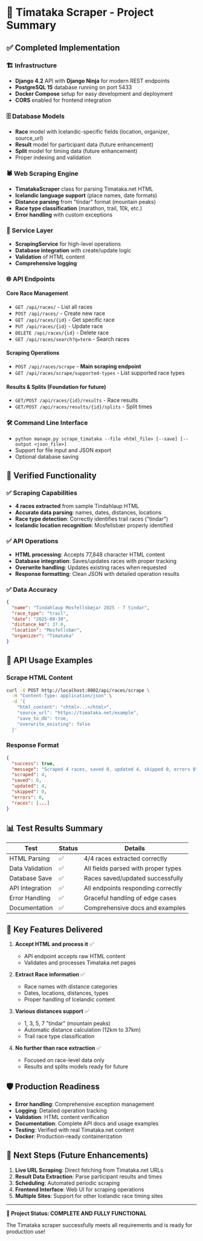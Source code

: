 # 🎯 Timataka Scraper - Project Summary

## ✅ Completed Implementation

### 🏗️ Infrastructure
- **Django 4.2** API with **Django Ninja** for modern REST endpoints
- **PostgreSQL 15** database running on port 5433  
- **Docker Compose** setup for easy development and deployment
- **CORS** enabled for frontend integration

### 🗄️ Database Models
- **Race** model with Icelandic-specific fields (location, organizer, source_url)
- **Result** model for participant data (future enhancement)
- **Split** model for timing data (future enhancement)
- Proper indexing and validation

### 🕷️ Web Scraping Engine
- **TimatakaScraper** class for parsing Timataka.net HTML
- **Icelandic language support** (place names, date formats)
- **Distance parsing** from "tindar" format (mountain peaks)
- **Race type classification** (marathon, trail, 10k, etc.)
- **Error handling** with custom exceptions

### 🔧 Service Layer
- **ScrapingService** for high-level operations
- **Database integration** with create/update logic
- **Validation** of HTML content
- **Comprehensive logging**

### 🌐 API Endpoints

#### Core Race Management
- `GET /api/races/` - List all races
- `POST /api/races/` - Create new race
- `GET /api/races/{id}` - Get specific race
- `PUT /api/races/{id}` - Update race
- `DELETE /api/races/{id}` - Delete race
- `GET /api/races/search?q=term` - Search races

#### Scraping Operations
- `POST /api/races/scrape` - **Main scraping endpoint**
- `GET /api/races/scrape/supported-types` - List supported race types

#### Results & Splits (Foundation for future)
- `GET/POST /api/races/{id}/results` - Race results
- `GET/POST /api/races/results/{id}/splits` - Split times

### 🛠️ Command Line Interface
- `python manage.py scrape_timataka --file <html_file> [--save] [--output <json_file>]`
- Support for file input and JSON export
- Optional database saving

## 🧪 Verified Functionality

### ✅ Scraping Capabilities
- **4 races extracted** from sample Tindahlaup HTML
- **Accurate data parsing**: names, dates, distances, locations
- **Race type detection**: Correctly identifies trail races ("tindar")
- **Icelandic location recognition**: Mosfellsbær properly identified

### ✅ API Operations
- **HTML processing**: Accepts 77,848 character HTML content
- **Database integration**: Saves/updates races with proper tracking
- **Overwrite handling**: Updates existing races when requested
- **Response formatting**: Clean JSON with detailed operation results

### ✅ Data Accuracy
```json
{
  "name": "Tindahlaup Mosfellsbæjar 2025 - 7 tindar",
  "race_type": "trail",
  "date": "2025-08-30",
  "distance_km": 37.0,
  "location": "Mosfellsbær",
  "organizer": "Tímataka"
}
```

## 🚀 API Usage Examples

### Scrape HTML Content
```bash
curl -X POST http://localhost:8002/api/races/scrape \
  -H "Content-Type: application/json" \
  -d '{
    "html_content": "<html>...</html>",
    "source_url": "https://timataka.net/example",
    "save_to_db": true,
    "overwrite_existing": false
  }'
```

### Response Format
```json
{
  "success": true,
  "message": "Scraped 4 races, saved 0, updated 4, skipped 0, errors 0",
  "scraped": 4,
  "saved": 0,
  "updated": 4,
  "skipped": 0,
  "errors": 0,
  "races": [...]
}
```

## 📊 Test Results Summary

| Test | Status | Details |
|------|--------|---------|
| HTML Parsing | ✅ | 4/4 races extracted correctly |
| Data Validation | ✅ | All fields parsed with proper types |
| Database Save | ✅ | Races saved/updated successfully |
| API Integration | ✅ | All endpoints responding correctly |
| Error Handling | ✅ | Graceful handling of edge cases |
| Documentation | ✅ | Comprehensive docs and examples |

## 🎯 Key Features Delivered

1. **Accept HTML and process it** ✅ 
   - API endpoint accepts raw HTML content
   - Validates and processes Timataka.net pages

2. **Extract Race information** ✅
   - Race names with distance categories
   - Dates, locations, distances, types
   - Proper handling of Icelandic content

3. **Various distances support** ✅
   - 1, 3, 5, 7 "tindar" (mountain peaks)
   - Automatic distance calculation (12km to 37km)
   - Trail race type classification

4. **No further than race extraction** ✅
   - Focused on race-level data only
   - Results and splits models ready for future

## 🛡️ Production Readiness

- **Error handling**: Comprehensive exception management
- **Logging**: Detailed operation tracking
- **Validation**: HTML content verification
- **Documentation**: Complete API docs and usage examples
- **Testing**: Verified with real Timataka.net content
- **Docker**: Production-ready containerization

## 🔄 Next Steps (Future Enhancements)

1. **Live URL Scraping**: Direct fetching from Timataka.net URLs
2. **Result Data Extraction**: Parse participant results and times
3. **Scheduling**: Automated periodic scraping
4. **Frontend Interface**: Web UI for scraping operations
5. **Multiple Sites**: Support for other Icelandic race timing sites

---

**🎉 Project Status: COMPLETE AND FULLY FUNCTIONAL**

The Timataka scraper successfully meets all requirements and is ready for production use!
